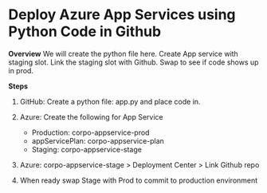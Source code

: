 # Deploy Azure App Services using Python Code in Github

**Overview**
We will create the python file here. Create App service with staging slot. Link the staging slot with Github. Swap to see if code shows up in prod.

**Steps**

1. GitHub: Create a python file: app.py and place code in.

2. Azure: Create the following for App Service
   - Production: corpo-appservice-prod 
   - appServicePlan: corpo-appservice-plan
   - Staging: corpo-appservice-stage

3. Azure: corpo-appservice-stage > Deployment Center > Link Github repo

4. When ready swap Stage with Prod to commit to production environment
